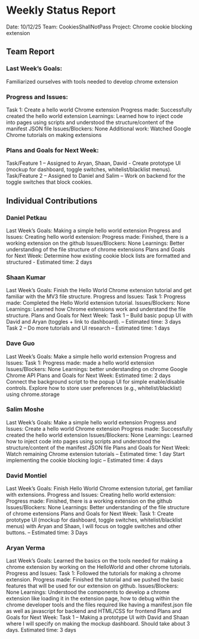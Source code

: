 # Weekly Status Report
Date: 10/12/25
Team: CookiesShallNotPass
Project: Chrome cookie blocking extension

## Team Report
### Last Week’s Goals:
Familiarized ourselves with tools needed to develop chrome extension
### Progress and Issues:
Task 1: Create a hello world Chrome extension
Progress made: Successfully created the hello world extension
Learnings: Learned how to inject code into pages using scripts and understood the structure/content of the manifest JSON file
Issues/Blockers: None
Additional work: Watched Google Chrome tutorials on making extensions
### Plans and Goals for Next Week:
Task/Feature 1 – Assigned to Aryan, Shaan, David - Create prototype UI (mockup for dashboard, toggle switches, whitelist/blacklist menus).
Task/Feature 2 – Assigned to Daniel and Salim – Work on backend for the toggle switches that block cookies.

## Individual Contributions
### Daniel Petkau
Last Week’s Goals:
Making a simple hello world extension
Progress and Issues:
Creating hello world extension: 
Progress made: Finished, there is a working extension on the github
Issues/Blockers: None
Learnings: Better understanding of the file structure of chrome extensions
Plans and Goals for Next Week:
Determine how existing cookie block lists are formatted and structured - Estimated time: 2 days

### Shaan Kumar
Last Week’s Goals:
Finish the Hello World Chrome extension tutorial and get familiar with the MV3 file structure. 
Progress and Issues:
Task 1:
Progress made: Completed the Hello World extension tutorial.
Issues/Blockers: None
Learnings: Learned how Chrome extensions work and understand the file structure. 
Plans and Goals for Next Week:
Task 1 – Build basic popup UI with David and Aryan (toggles + link to dashboard). – Estimated time: 3 days
Task 2 – Do more tutorials and UI research – Estimated time: 1 days

### Dave Guo
Last Week’s Goals:
Make a simple hello world  extension 
Progress and Issues:
Task 1:
Progress made: made a hello world extension 
Issues/Blockers: None
Learnings: better understanding on chrome Google  Chrome API 
Plans and Goals for Next Week:
 Estimated time: 2 days
Connect the background script to the popup UI for simple enable/disable controls.
Explore how to store user preferences (e.g., whitelist/blacklist) using chrome.storage

### Salim Moshe
Last Week’s Goals:
Make a simple hello world  extension 
Progress and Issues:
Create a hello world Chrome extension
Progress made: Successfully created the hello world extension
Issues/Blockers: None
Learnings: Learned how to inject code into pages using scripts and understood the structure/content of the manifest JSON file
Plans and Goals for Next Week:
Watch remaining Chrome extension tutorials – Estimated time: 1 day
Start implementing the cookie blocking logic – Estimated time: 4 days

### David Montiel
Last Week’s Goals:
Finish Hello World Chrome extension tutorial, get familiar with extensions. 
Progress and Issues:
Creating hello world extension: 
Progress made: Finished, there is a working extension on the github
Issues/Blockers: None
Learnings: Better understanding of the file structure of chrome extensions
Plans and Goals for Next Week:
Task 1:  Create prototype UI (mockup for dashboard, toggle switches, whitelist/blacklist menus) with Aryan and Shaan, I will focus on toggle switches and other buttons. – Estimated time: 3 Days

### Aryan Verma
Last Week’s Goals:
Learned the basics on the tools needed for making a chrome extension by working on the HelloWorld and other chrome tutorials. 
Progress and Issues:
Task 1: Followed the tutorials for making a chrome extension.
Progress made: Finished the tutorial and we pushed the basic features that will be used for our extension on github.
Issues/Blockers: None
Learnings: Understood the components to develop a chrome extension like loading it in the extension page, how to debug within the chrome developer tools and the files required like having a manifest.json file as well as javascript for backend and HTML/CSS for frontend
Plans and Goals for Next Week:
Task 1 – Making a prototype UI with David and Shaan where I will specify on making the mockup dashboard. Should take about 3 days.
Estimated time: 3 days
